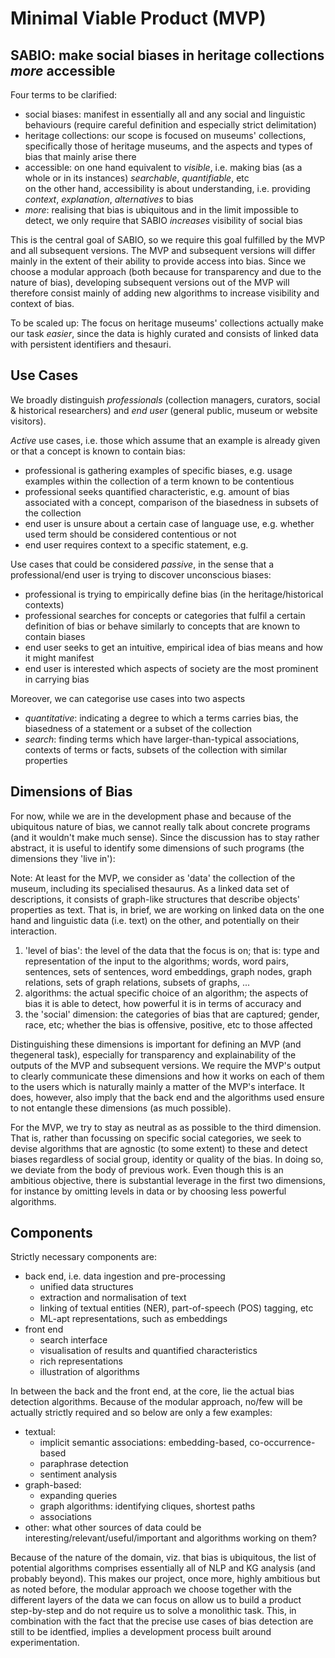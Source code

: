 # Minimal Viable Product (MVP)

## SABIO: make social biases in heritage collections *more* accessible

Four terms to be clarified:
  - social biases: manifest in essentially all and any social and linguistic behaviours (require careful definition and especially strict delimitation)
  - heritage collections: our scope is focused on museums' collections, specifically those of heritage museums, and the aspects and types of bias that mainly arise there
  - accessible: on one hand equivalent to *visible*, i.e. making bias (as a whole or in its instances) *searchable*, *quantifiable*, etc <br>
     on the other hand, accessibility is about understanding, i.e. providing *context*, *explanation*, *alternatives* to bias
  - *more*: realising that bias is ubiquitous and in the limit impossible to detect, we only require that SABIO *increases* visibility of social bias

This is the central goal of SABIO, so we require this goal fulfilled by the MVP and all subsequent versions. The MVP and subsequent versions will differ mainly in the extent of their ability to provide access into bias. Since we choose a modular approach (both because for transparency and due to the nature of bias), developing subsequent versions out of the MVP will therefore consist mainly of adding new algorithms to increase visibility and context of bias. 

To be scaled up: The focus on heritage museums' collections actually make our task *easier*, since the data is highly curated and consists of linked data with persistent identifiers and thesauri. 


## Use Cases

We broadly distinguish *professionals* (collection managers, curators, social & historical researchers) and *end user* (general public, museum or website visitors).

*Active* use cases, i.e. those which assume that an example is already given or that a concept is known to contain bias:

 - professional is gathering examples of specific biases, e.g. usage examples within the collection of a term known to be contentious
 - professional seeks quantified characteristic, e.g. amount of bias associated with a concept, comparison of the biasedness in subsets of the collection
 - end user is unsure about a certain case of language use, e.g. whether used term should be considered contentious or not
 - end user requires context to a specific statement, e.g. 


Use cases that could be considered *passive*, in the sense that a professional/end user is trying to discover unconscious biases:

 - professional is trying to empirically define bias (in the heritage/historical contexts) 
 - professional searches for concepts or categories that fulfil a certain definition of bias or behave similarly to concepts that are known to contain biases
 - end user seeks to get an intuitive, empirical idea of bias means and how it might manifest
 - end user is interested which aspects of society are the most prominent in carrying bias


Moreover, we can categorise use cases into two aspects 
 
 - *quantitative*: indicating a degree to which a terms carries bias, the biasedness of a statement or a subset of the collection
 - *search*: finding terms which have larger-than-typical associations, contexts of terms or facts, subsets of the collection with similar properties



## Dimensions of Bias

For now, while we are in the development phase and because of the ubiquitous nature of bias, we cannot really talk about concrete programs (and it wouldn't make much sense). Since the discussion has to stay rather abstract, it is useful to identify some dimensions of such programs (the dimensions they 'live in'):

Note: At least for the MVP, we consider as 'data' the collection of the museum, including its specialised thesaurus. As a linked data set of descriptions, it consists of graph-like structures that describe objects' properties as text. That is, in brief, we are working on linked data on the one hand and linguistic data (i.e. text) on the other, and potentially on their interaction.

 1. 'level of bias': the level of the data that the focus is on; that is: type and representation of the input to the algorithms; words, word pairs, sentences, sets of sentences, word embeddings, graph nodes, graph relations, sets of graph relations, subsets of graphs, ...
 2. algorithms: the actual specific choice of an algorithm; the aspects of bias it is able to detect, how powerful it is in terms of accuracy and 
 3. the 'social' dimension: the categories of bias that are captured; gender, race, etc; whether the bias is offensive, positive, etc to those affected

Distinguishing these dimensions is important for defining an MVP (and thegeneral task), especially for transparency and explainability of the outputs of the MVP and subsequent versions. We require the MVP's output to clearly communicate these dimensions and how it works on each of them to the users which is naturally mainly a matter of the MVP's interface. It does, however, also imply that the back end and the algorithms used ensure to not entangle these dimensions (as much possible).

For the MVP, we try to stay as neutral as as possible to the third dimension. That is, rather than focussing on specific social categories, we seek to devise algorithms that are agnostic (to some extent) to these and detect biases regardless of social group, identity or quality of the bias. In doing so, we deviate from the body of previous work. Even though this is an ambitious objective, there is substantial leverage in the first two dimensions, for instance by omitting levels in data or by choosing less powerful algorithms. 


## Components

Strictly necessary components are:
  
  - back end, i.e. data ingestion and pre-processing
    - unified data structures
    - extraction and normalisation of text
    - linking of textual entities (NER), part-of-speech (POS) tagging, etc
    - ML-apt representations, such as embeddings
  - front end
    - search interface
    - visualisation of results and quantified characteristics
    - rich representations
    - illustration of algorithms

In between the back and the front end, at the core, lie the actual bias detection algorithms. Because of the modular approach, no/few will be actually strictly required and so below are only a few examples:

  - textual: 
    - implicit semantic associations: embedding-based, co-occurrence-based
    - paraphrase detection
    - sentiment analysis
  - graph-based:
    - expanding queries
    - graph algorithms: identifying cliques, shortest paths
    - associations
  - other: what other sources of data could be interesting/relevant/useful/important and algorithms working on them?


Because of the nature of the domain, viz. that bias is ubiquitous, the list of potential algorithms comprises essentially all of NLP and KG analysis (and probably beyond). This makes our project, once more, highly ambitious but as noted before, the modular approach we choose together with the different layers of the data we can focus on allow us to build a product step-by-step and do not require us to solve a monolithic task. This, in combination with the fact that the precise use cases of bias detection are still to be identfied, implies a development process built around experimentation. 


